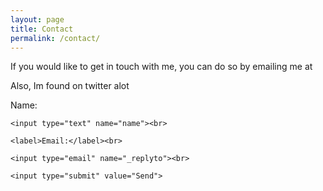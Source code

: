 ```yaml
---
layout: page
title: Contact
permalink: /contact/
---
```


If you would like to get in touch with me, you can do so by emailing me at 

Also, Im found on twitter alot

<form action="//formspree.io/your@email.com">
	<label>Name:</label><br>

    <input type="text" name="name"><br>

    <label>Email:</label><br>

    <input type="email" name="_replyto"><br>

    <input type="submit" value="Send">
</form> 